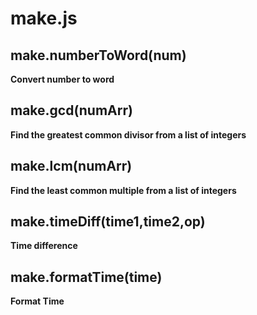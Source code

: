 make.js
========

make.numberToWord(num) 
-------------------------------------
**Convert number to word**

make.gcd(numArr) 
-------------------------------------
**Find the greatest common divisor from a list of integers**

make.lcm(numArr) 
-------------------------------------
**Find the least common multiple from a list of integers**

make.timeDiff(time1,time2,op) 
-------------------------------------
**Time difference**

make.formatTime(time) 
-------------------------------------
**Format Time**